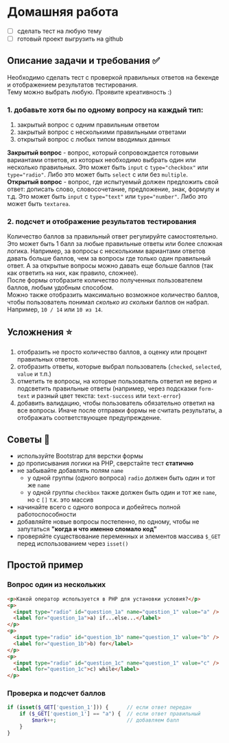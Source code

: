 # Домашняя работа

- [ ] сделать тест на любую тему
- [ ] готовый проект выгрузить на github

## Описание задачи и требования ✅

Необходимо сделать тест с проверкой правильных ответов на бекенде и отображением результатов тестирования.  
Тему можно выбрать любую. Проявите креативность :)

### 1. добавьте хотя бы по одному вопросу на каждый тип:

1. закрытый вопрос с одним правильным ответом
2. закрытый вопрос с несколькими правильными ответами
3. открытый вопрос с любых типом вводимых данных

**Закрытый вопрос** - вопрос, который сопровождается готовыми вариантами ответов, из которых необходимо выбрать один или несколько правильных. Это может быть `input` с `type="checkbox"` или `type="radio"`. Либо это может быть `select` с или без `multiple`.  
**Открытый вопрос** - вопрос, где испытуемый должен предложить свой ответ: дописать слово, словосочетание, предложение, знак, формулу и т.д. Это может быть `input` с `type="text"` или `type="number"`. Либо это может быть `textarea`.

### 2. подсчет и отображение результатов тестирования

Количество баллов за правильный ответ регулируйте самостоятельно. Это может быть 1 балл за любые правильные ответы или более сложная логика. Например, за вопросы с несколькими вариантами ответов давать больше баллов, чем за вопросы где только один правильный ответ. А за открытые вопросы можно давать еще больше баллов (так как ответить на них, как правило, сложнее).  
После формы отобразите количество полученных пользователем баллов, любым удобным способом.  
Можно также отобразить максимально возможное количество баллов, чтобы пользователь понимал _сколько из скольки_ баллов он набрал. Например, `10 / 14` или `10 из 14`.

## Усложнения ⭐

1. отобразить не просто количество баллов, а оценку или процент правильных ответов.
2. отобразить ответы, которые выбрал пользователь (`checked`, `selected`, `value` и т.п.)
3. отметить те вопросы, на которые пользователь ответил не верно и подсветить правильные ответы (например, через подсказки `form-text` и разный цвет текста: `text-success` или `text-error`)
4. добавить валидацию, чтобы пользователь обязательно ответил на все вопросы. Иначе после отправки формы не считать результаты, а отображать соответствующее предупреждение.

## Советы 📌

- используйте Bootstrap для верстки формы
- до прописывания логики на PHP, сверстайте тест **статично**
- не забывайте добавлять полям `name`
  - у одной группы (одного вопроса) `radio` должен быть один и тот же `name`
  - у одной группы `checkbox` также должен быть один и тот же `name`, но с `[]` т.к. это массив
- начинайте всего с одного вопроса и добейтесь полной работоспособности
- добавляйте новые вопросы постепенно, по одному, чтобы не запутаться **"когда и что именно сломало код"**
- проверяйте существование переменных и элементов массива `$_GET` перед использованием через `isset()`

## Простой пример

### Вопрос один из нескольких

```html
<p>Какой оператор используется в PHP для установки условия?</p>
<p>
  <input type="radio" id="question_1a" name="question_1" value="a" />
  <label for="question_1a">a) if...else...</label>
</p>
<p>
  <input type="radio" id="question_1b" name="question_1" value="b" />
  <label for="question_1b">b) for</label>
</p>
<p>
  <input type="radio" id="question_1c" name="question_1" value="c" />
  <label for="question_1c">c) while</label>
</p>
```

### Проверка и подсчет баллов

```php
if (isset($_GET['question_1'])) {      // если ответ передан
    if ($_GET['question_1'] == "a") {  // если ответ правильный
        $mark++;                       // добавляем балл
    }
}
```
